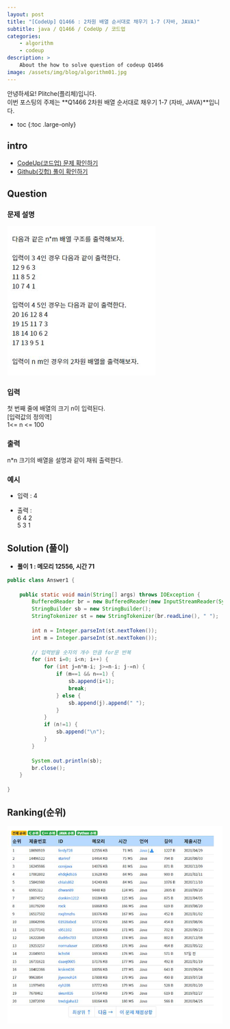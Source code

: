 ```yaml
---
layout: post
title: "[CodeUp] Q1466 : 2차원 배열 순서대로 채우기 1-7 (자바, JAVA)"
subtitle: java / Q1466 / CodeUp / 코드업
categories:
    - algorithm
    - codeup
description: >
    About the how to solve question of codeup Q1466
image: /assets/img/blog/algorithm01.jpg
---
```


안녕하세요! Plitche(플리체)입니다.  
이번 포스팅의 주제는 **Q1466 2차원 배열 순서대로 채우기 1-7 (자바, JAVA)**입니다.

* toc
{:toc .large-only}

## intro
* [CodeUp(코드업) 문제 확인하기](https://codeup.kr/problem.php?id=1466)  
* [Github(깃헙) 풀이 확인하기](https://github.com/plitche/CodeUp_Solution/tree/master/Q1401~Q1500/Q1466)  

## Question
### 문제 설명
![](/assets/post/codeup/Q1400~Q1499/20211023_05/01.JPG)  

### 입력
첫 번째 줄에 배열의 크기 n이 입력된다.  
[입력값의 정의역]  
1<= n <= 100  

### 출력
n*n 크기의 배열을 설명과 같이 채워 출력한다.  

### 예시
* 입력 : 4  

* 출력 :  
6 4 2  
5 3 1  

## Solution (풀이)
* **풀이 1 : 메모리 12556, 시간 71**  

```java
public class Answer1 {

    public static void main(String[] args) throws IOException {
        BufferedReader br = new BufferedReader(new InputStreamReader(System.in));
        StringBuilder sb = new StringBuilder();
        StringTokenizer st = new StringTokenizer(br.readLine(), " ");
        
        int n = Integer.parseInt(st.nextToken());
        int m = Integer.parseInt(st.nextToken());
        
        // 입력받을 숫자의 개수 만큼 for문 반복
        for (int i=0; i<n; i++) {
        	for (int j=n*m-i; j>=n-i; j-=n) {
        		if (m==1 && n==1) {
        			sb.append(i+1);
        			break;
        		} else {
        			sb.append(j).append(" ");	
        		}
        	}
        	if (n!=1) {
        		sb.append("\n");	
        	}
        }
        
        System.out.println(sb);
        br.close();
    }
    	 
}
```  

## Ranking(순위)
![](/assets/post/codeup/Q1400~Q1499/20211023_05/03.JPG)  